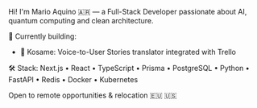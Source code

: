 Hi! I'm Mario Aquino 🇦🇷 — a Full-Stack Developer passionate about AI, quantum computing and clean architecture.

🚀 Currently building:
- 🔗 Kosame: Voice-to-User Stories translator integrated with Trello

🛠️ Stack: Next.js • React • TypeScript • Prisma • PostgreSQL • Python • FastAPI • Redis • Docker • Kubernetes

Open to remote opportunities & relocation 🇪🇺 🇺🇸
